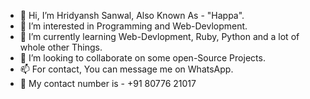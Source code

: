 - 👋 Hi, I’m Hridyansh Sanwal, Also Known As - "Happa".
- 👀 I’m interested in Programming and Web-Devlopment.
- 🌱 I’m currently learning Web-Devlopment, Ruby, Python and a lot of whole other Things.
- 💞️ I’m looking to collaborate on some open-Source Projects.
- 📫 For contact, You can message me on WhatsApp.
- 📱 My contact number is - +91 80776 21017

<!---
happaOfficial/happaOfficial is a ✨ special ✨ repository because its `README.md` (this file) appears on your GitHub profile.
You can click the Preview link to take a look at your changes.
--->
